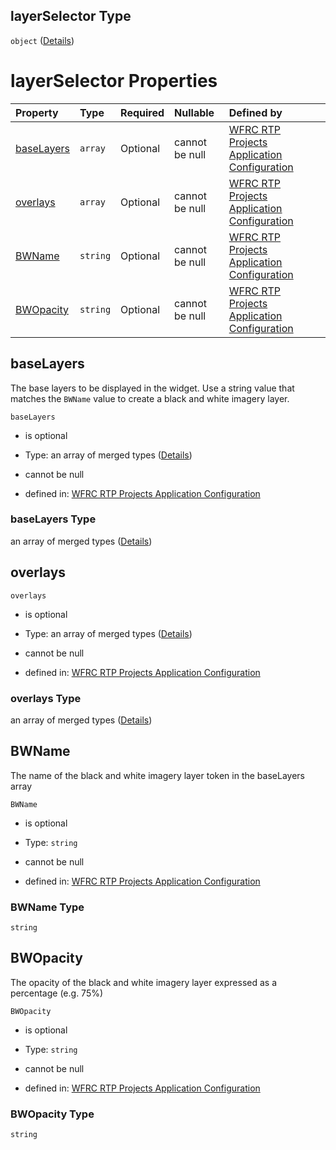 ## layerSelector Type

`object` ([Details](config-properties-layerselector.md))

# layerSelector Properties

| Property                  | Type     | Required | Nullable       | Defined by                                                                                                                                                                                                         |
| :------------------------ | :------- | :------- | :------------- | :----------------------------------------------------------------------------------------------------------------------------------------------------------------------------------------------------------------- |
| [baseLayers](#baselayers) | `array`  | Optional | cannot be null | [WFRC RTP Projects Application Configuration](config-properties-layerselector-properties-baselayers.md "https://wfrc.org/rtp-2023-adopted-map/config.schema.json#/properties/layerSelector/properties/baseLayers") |
| [overlays](#overlays)     | `array`  | Optional | cannot be null | [WFRC RTP Projects Application Configuration](config-properties-layerselector-properties-overlays.md "https://wfrc.org/rtp-2023-adopted-map/config.schema.json#/properties/layerSelector/properties/overlays")     |
| [BWName](#bwname)         | `string` | Optional | cannot be null | [WFRC RTP Projects Application Configuration](config-properties-layerselector-properties-bwname.md "https://wfrc.org/rtp-2023-adopted-map/config.schema.json#/properties/layerSelector/properties/BWName")         |
| [BWOpacity](#bwopacity)   | `string` | Optional | cannot be null | [WFRC RTP Projects Application Configuration](config-properties-layerselector-properties-bwopacity.md "https://wfrc.org/rtp-2023-adopted-map/config.schema.json#/properties/layerSelector/properties/BWOpacity")   |

## baseLayers

The base layers to be displayed in the widget. Use a string value that matches the `BWName` value to create a black and white imagery layer.

`baseLayers`

* is optional

* Type: an array of merged types ([Details](config-properties-layerselector-properties-baselayers-items.md))

* cannot be null

* defined in: [WFRC RTP Projects Application Configuration](config-properties-layerselector-properties-baselayers.md "https://wfrc.org/rtp-2023-adopted-map/config.schema.json#/properties/layerSelector/properties/baseLayers")

### baseLayers Type

an array of merged types ([Details](config-properties-layerselector-properties-baselayers-items.md))

## overlays



`overlays`

* is optional

* Type: an array of merged types ([Details](config-properties-layerselector-properties-overlays-items.md))

* cannot be null

* defined in: [WFRC RTP Projects Application Configuration](config-properties-layerselector-properties-overlays.md "https://wfrc.org/rtp-2023-adopted-map/config.schema.json#/properties/layerSelector/properties/overlays")

### overlays Type

an array of merged types ([Details](config-properties-layerselector-properties-overlays-items.md))

## BWName

The name of the black and white imagery layer token in the baseLayers array

`BWName`

* is optional

* Type: `string`

* cannot be null

* defined in: [WFRC RTP Projects Application Configuration](config-properties-layerselector-properties-bwname.md "https://wfrc.org/rtp-2023-adopted-map/config.schema.json#/properties/layerSelector/properties/BWName")

### BWName Type

`string`

## BWOpacity

The opacity of the black and white imagery layer expressed as a percentage (e.g. 75%)

`BWOpacity`

* is optional

* Type: `string`

* cannot be null

* defined in: [WFRC RTP Projects Application Configuration](config-properties-layerselector-properties-bwopacity.md "https://wfrc.org/rtp-2023-adopted-map/config.schema.json#/properties/layerSelector/properties/BWOpacity")

### BWOpacity Type

`string`
